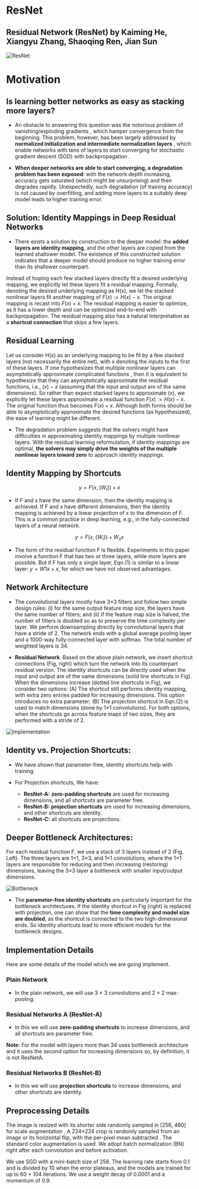 # ResNet

## Residual Network (ResNet) by Kaiming He, Xiangyu Zhang, Shaoqing Ren, Jian Sun

![ResNet](images/0401.jpeg)

# Motivation

## Is learning better networks as easy as stacking more layers?

- An obstacle to answering this question was the notorious problem of vanishing/exploding gradients , which hamper convergence from the beginning. This problem, however, has been largely addressed by **normalized initialization and intermediate normalization layers** , which enable networks with tens of layers to start converging for stochastic gradient descent (SGD) with backpropagation .

- **When deeper networks are able to start converging, a degradation problem has been exposed**: with the network depth increasing, accuracy gets saturated (which might be unsurprising) and then degrades rapidly. Unexpectedly, such degradation (of training accuracy) is not caused by overfitting, and adding more layers to a suitably deep model leads to higher training error.

## Solution: Identity Mappings in Deep Residual Networks

- There exists a solution by construction to the deeper model: the **added layers are identity mapping**, and the other layers are copied from the learned shallower model. The existence of this constructed solution indicates that a deeper model should produce no higher training error than its shallower counterpart.

Instead of hoping each few stacked layers directly fit a desired underlying mapping, we explicitly let these layers fit a residual mapping. Formally, denoting the desired underlying mapping as H(x), we let the stacked nonlinear layers fit another mapping of $F(x) := H(x)−x$. The original mapping is recast into $F(x)+x$. The residual mapping is easier to optimize, as it has a lower depth and can be optimized end-to-end with backpropagation. The residual mapping also has a natural interpretation as a **shortcut connection** that skips a few layers.

## Residual Learning

Let us consider H(x) as an underlying mapping to be fit by a few stacked layers (not necessarily the entire net), with x denoting the inputs to the first of these layers. If one hypothesizes that multiple nonlinear layers can asymptotically approximate complicated functions , then it is equivalent to hypothesize that they can asymptotically approximate the residual functions, i.e.,  $(x) − x$ (assuming that the input and output are of the same dimensions). So rather than expect stacked layers to approximate  (x), we explicitly let these layers approximate a residual function $F(x) := H(x) − x$. The original function thus becomes $F(x)+x$. Although both forms should be able to asymptotically approximate the desired functions (as hypothesized), the ease of learning might be different.

- The degradation problem suggests that the solvers might have difficulties in approximating identity mappings by multiple nonlinear layers. With the residual learning reformulation, if identity mappings are optimal, **the solvers may simply drive the weights of the multiple nonlinear layers toward zero** to approach identity mappings.

## Identity Mapping by Shortcuts

$$ y = F(x, \{W_i\}) + x $$

- If F and x have the same dimension, then the identity mapping is achieved. If F and x have different dimensions, then the identity mapping is achieved by a linear projection of x to the dimension of F. This is a common practice in deep learning, e.g., in the fully-connected layers of a neural network.

$$ y = F(x, \{W_i\}) + W_s x $$

- The form of the residual function F is flexible. Experiments in this paper involve a function F that has two or three layers, while more layers are possible. But if F has only a single layer, Eqn.(1) is similar to a linear layer: $y = W1x + x$, for which we have not observed advantages.

## Network Architecture

- The convolutional layers mostly have 3×3 filters and follow two simple design rules: (i) for the same output feature map size, the layers have the same number of filters; and (ii) if the feature map size is halved, the number of filters is doubled so as to preserve the time complexity per layer. We perform downsampling directly by convolutional layers that have a stride of 2. The network ends with a global average pooling layer and a 1000-way fully-connected layer with softmax. The total number of weighted layers is 34.

- **Residual Network**. Based on the above plain network, we insert shortcut connections (Fig, right) which turn the network into its counterpart residual version. The identity shortcuts can be directly used when the input and output are of the same dimensions (solid line shortcuts in Fig). When the dimensions increase (dotted line shortcuts in Fig), we consider two options: (A) The shortcut still performs identity mapping, with extra zero entries padded for increasing dimensions. This option introduces no extra parameter; (B) The projection shortcut in Eqn.(2) is used to match dimensions (done by 1×1 convolutions). For both options, when the shortcuts go across feature maps of two sizes, they are performed with a stride of 2.


![Implementation](images/0402.jpeg)

## Identity vs. Projection Shortcuts:

- We have shown that parameter-free, identity shortcuts help with training.

- For Projection shortcuts, We have:
    - **ResNet-A:** **zero-padding shortcuts** are used for increasing dimensions, and all shortcuts are parameter free.
    - **ResNet-B:** **projection shortcuts** are used for increasing dimensions, and other shortcuts are identity.
    - **ResNet-C:** all shortcuts are projections.

## Deeper Bottleneck Architectures:

For each residual function F, we use a stack of 3 layers instead of 2 (Fig. Left). The three layers are 1×1, 3×3, and 1×1 convolutions, where the 1×1 layers are responsible for reducing and then increasing (restoring) dimensions, leaving the 3×3 layer a bottleneck with smaller input/output dimensions.

![Bottleneck](images/0403.jpeg)

- The **parameter-free identity shortcuts** are particularly important for the bottleneck architectures. If the identity shortcut in Fig (right) is replaced with projection, one can show that the **time complexity and model size are doubled**, as the shortcut is connected to the two high-dimensional ends. So identity shortcuts lead to more efficient models for the bottleneck designs.

## Implementation Details

Here are some details of the model which we are going implement.

### Plain Network

- In the plain network, we will use 3 × 3 convolutions and 2 × 2 max-pooling.

### Residual Networks A (ResNet-A)

- In this we will use **zero-padding shortcuts** to increase dimensions, and all shortcuts are parameter free.

**Note:** For the model with layers more than 34 uses bottleneck architecture and it uses the second option for increasing dimensions so, by definition, it is not ResNetA.

### Residual Networks B (ResNet-B)

- In this we will use **projection shortcuts** to increase dimensions, and other shortcuts are identity.

## Preprocessing Details

The image is resized with its shorter side randomly sampled in [256, 480] for scale augmentation . A 224×224 crop is randomly sampled from an image or its horizontal flip, with the per-pixel mean subtracted . The standard color augmentation is used. We adopt batch normalization (BN) right after each convolution and before activation.

We use SGD with a mini-batch size of 256. The learning rate starts from 0.1 and is divided by 10 when the error plateaus, and the models are trained for up to 60 × 104 iterations. We use a weight decay of 0.0001 and a momentum of 0.9.